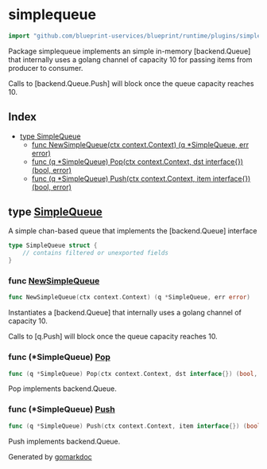 <!-- Code generated by gomarkdoc. DO NOT EDIT -->

# simplequeue

```go
import "github.com/blueprint-uservices/blueprint/runtime/plugins/simplequeue"
```

Package simplequeue implements an simple in\-memory \[backend.Queue\] that internally uses a golang channel of capacity 10 for passing items from producer to consumer.

Calls to \[backend.Queue.Push\] will block once the queue capacity reaches 10.

## Index

- [type SimpleQueue](<#SimpleQueue>)
  - [func NewSimpleQueue\(ctx context.Context\) \(q \*SimpleQueue, err error\)](<#NewSimpleQueue>)
  - [func \(q \*SimpleQueue\) Pop\(ctx context.Context, dst interface\{\}\) \(bool, error\)](<#SimpleQueue.Pop>)
  - [func \(q \*SimpleQueue\) Push\(ctx context.Context, item interface\{\}\) \(bool, error\)](<#SimpleQueue.Push>)


<a name="SimpleQueue"></a>
## type [SimpleQueue](<https://github.com/Blueprint-uServices/blueprint/blob/main/runtime/plugins/simplequeue/queue.go#L14-L16>)

A simple chan\-based queue that implements the \[backend.Queue\] interface

```go
type SimpleQueue struct {
    // contains filtered or unexported fields
}
```

<a name="NewSimpleQueue"></a>
### func [NewSimpleQueue](<https://github.com/Blueprint-uServices/blueprint/blob/main/runtime/plugins/simplequeue/queue.go#L21>)

```go
func NewSimpleQueue(ctx context.Context) (q *SimpleQueue, err error)
```

Instantiates a \[backend.Queue\] that internally uses a golang channel of capacity 10.

Calls to \[q.Push\] will block once the queue capacity reaches 10.

<a name="SimpleQueue.Pop"></a>
### func \(\*SimpleQueue\) [Pop](<https://github.com/Blueprint-uServices/blueprint/blob/main/runtime/plugins/simplequeue/queue.go#L33>)

```go
func (q *SimpleQueue) Pop(ctx context.Context, dst interface{}) (bool, error)
```

Pop implements backend.Queue.

<a name="SimpleQueue.Push"></a>
### func \(\*SimpleQueue\) [Push](<https://github.com/Blueprint-uServices/blueprint/blob/main/runtime/plugins/simplequeue/queue.go#L50>)

```go
func (q *SimpleQueue) Push(ctx context.Context, item interface{}) (bool, error)
```

Push implements backend.Queue.

Generated by [gomarkdoc](<https://github.com/princjef/gomarkdoc>)
